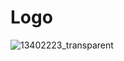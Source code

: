 # Logo
![13402223_transparent](https://github.com/StarComputerSpace/Logo/assets/93947784/dd773c6c-30ec-4964-88cf-b1470d99f5b1)
